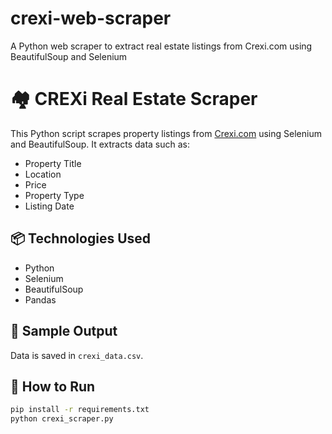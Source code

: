 # crexi-web-scraper
A Python web scraper to extract real estate listings from Crexi.com using BeautifulSoup and Selenium
# 🏘️ CREXi Real Estate Scraper

This Python script scrapes property listings from [Crexi.com](https://www.crexi.com/) using Selenium and BeautifulSoup. It extracts data such as:

- Property Title
- Location
- Price
- Property Type
- Listing Date

## 📦 Technologies Used
- Python
- Selenium
- BeautifulSoup
- Pandas

## 📂 Sample Output
Data is saved in `crexi_data.csv`.

## 🚀 How to Run
```bash
pip install -r requirements.txt
python crexi_scraper.py
